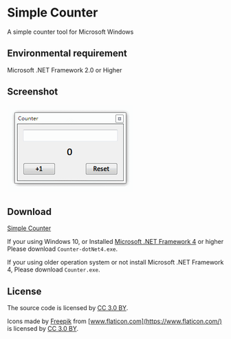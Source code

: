 # Simple Counter
A simple counter tool for Microsoft Windows

## Environmental requirement
Microsoft .NET Framework 2.0 or Higher 

## Screenshot
![Screenshot](https://github.com/chenshaoju/simple-counter/blob/master/screenshot.gif?raw=true)

## Download
[Simple Counter](https://github.com/chenshaoju/simple-counter/releases)

If your using Windows 10, or Installed [Microsoft .NET Framework 4](https://dotnet.microsoft.com/download/thank-you/net472) or higher Please download `Counter-dotNet4.exe`.

If your using older operation system or not install Microsoft .NET Framework 4, Please download `Counter.exe`.


## License
The source code is licensed by [CC 3.0 BY](http://creativecommons.org/licenses/by/3.0/).

Icons made by [Freepik](https://www.flaticon.com/authors/freepik) from [www.flaticon.com](https://www.flaticon.com/) is licensed by [CC 3.0 BY](http://creativecommons.org/licenses/by/3.0/).
